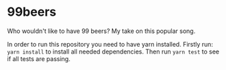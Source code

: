 # 99beers
Who wouldn't like to have 99 beers? My take on this popular song.

In order to run this repository you need to have yarn installed. Firstly run:
`yarn install` to install all needed dependencies. Then run `yarn test` to see if
all tests are passing. 

 